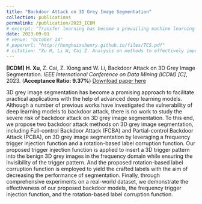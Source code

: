 ```yaml
---
title: "Backdoor Attack on 3D Grey Image Segmentation"
collection: publications
permalink: /publication/2023_ICDM
# excerpt: "Transfer learning has become a prevailing machine learning technique thanks to its superiority in learning knowledge from limited training data for prediction. In the existing works, collection and collaboration are two major approaches to realize the improvement of transfer learning performance. Even though the effectiveness of these approaches has been validated in extensive experiments, there lacks the support of theoretical analysis. Consequently, how to enhance transfer learning effectively is an open problem. In light of this, in this paper, we thoroughly and deeply study the methods of improving transfer learning performance in order to provide the guidelines for applying transfer learning in real applications. Through our proof process, critical conclusions are drawn to help learn the motivation of implementing collection and collaboration, the performance gap between collection and collaboration, and the impacts of data sharing strategies on transfer learning in collaboration. These conclusions can further build a theoretical foundation for future research on transfer learning."
date: 2023-09-01
# venue: "October 14"
# paperurl: "http://honghuixuhenry.github.io/files/TCS.pdf"
# citation: "Xu H, Li W, Cai Z. Analysis on methods to effectively improve transfer learning performance[J]. Theoretical Computer Science, 2023, 940: 90-107."
---
```


**[ICDM]** **H. Xu**, Z. Cai, Z. Xiong and W. Li, Backdoor Attack on 3D Grey Image Segmentation. _IEEE International Conference on Data Mining (ICDM) [C]_, 2023. (**Acceptance Ratio: 9.37\%**) [Download paper here](http://honghuixuhenry.github.io/files/ICDM.pdf)

3D grey image segmentation has become a promising approach to facilitate practical applications with the help of advanced deep learning models. Although a number of previous works have investigated the vulnerability of deep learning models to backdoor attack, there is no work to study the severe risk of backdoor attack on 3D grey image segmentation. To this end, we propose two backdoor attack methods on 3D grey image segmentation, including Full-control Backdoor Attack (FCBA) and Partial-control Backdoor Attack (PCBA), on 3D grey image segmentation by leveraging a frequency trigger injection function and a rotation-based label corruption function. Our proposed trigger injection function is applied to insert a 3D trigger pattern into the benign 3D grey images in the frequency domain while ensuring the invisibility of the trigger pattern. And the proposed rotation-based label corruption function is employed to yield the crafted labels with the aim of decreasing the performance of segmentation. Finally, through comprehensive experiments on a real-world dataset, we demonstrate the effectiveness of our proposed backdoor models, the frequency trigger injection function, and the rotation-based label corruption function.
